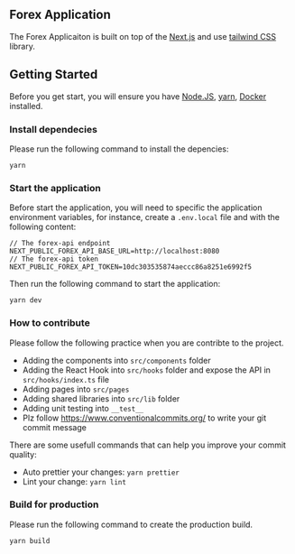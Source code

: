 ## Forex Application

The Forex Applicaiton is built on top of the [Next.js](https://nextjs.org/) and use [tailwind CSS](https://tailwindcss.com/docs/installation) library.

## Getting Started

Before you get start, you will ensure you have [Node.JS](https://nodejs.org/), [yarn](https://yarnpkg.com/), [Docker](https://www.docker.com/) installed.

### Install dependecies

Please run the following command to install the depencies:

```
yarn
```

### Start the application

Before start the application, you will need to specific the application environment variables, for instance, create a `.env.local` file and with the following content:

```
// The forex-api endpoint
NEXT_PUBLIC_FOREX_API_BASE_URL=http://localhost:8080
// The forex-api token
NEXT_PUBLIC_FOREX_API_TOKEN=10dc303535874aeccc86a8251e6992f5

```

Then run the following command to start the application:

```
yarn dev
```

### How to contribute

Please follow the following practice when you are contribte to the project.

- Adding the components into `src/components` folder
- Adding the React Hook into `src/hooks` folder and expose the API in `src/hooks/index.ts` file
- Adding pages into `src/pages`
- Adding shared libraries into `src/lib` folder
- Adding unit testing into `__test__`
- Plz follow https://www.conventionalcommits.org/ to write your git commit message

There are some usefull commands that can help you improve your commit quality:

- Auto prettier your changes: `yarn prettier`
- Lint your change: `yarn lint`

### Build for production

Please run the following command to create the production build.

```
yarn build
```
